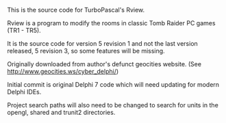 This is the source code for TurboPascal's Rview.

Rview is a program to modify the rooms in classic Tomb Raider PC games (TR1 - TR5).

It is the source code for version 5 revision 1 and not the last version released, 5 revision 3, so some features will be missing.

Originally downloaded from author's defunct geocities website. (See http://www.geocities.ws/cyber_delphi/)

Initial commit is original Delphi 7 code which will need updating for modern Delphi IDEs.

Project search paths will also need to be changed to search for units in the opengl, shared and trunit2 directories.

